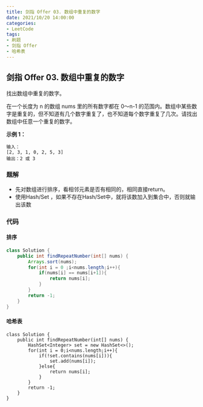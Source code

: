 ```yaml
---
title: 剑指 Offer 03. 数组中重复的数字
date: 2021/10/20 14:00:00
categories:
- LeetCode
tags:
- 刷题
- 剑指 Offer
- 哈希表
---
```


## 剑指 Offer 03. 数组中重复的数字

找出数组中重复的数字。

在一个长度为 n 的数组 nums 里的所有数字都在 0～n-1 的范围内。数组中某些数字是重复的，但不知道有几个数字重复了，也不知道每个数字重复了几次。请找出数组中任意一个重复的数字。

**示例 1：**

```
输入：
[2, 3, 1, 0, 2, 5, 3]
输出：2 或 3 
```

### 题解

- 先对数组进行排序，看相邻元素是否有相同的，相同直接return。
- 使用Hash/Set ，如果不存在Hash/Set中，就将该数加入到集合中，否则就输出该数

### 代码

#### 排序

```java
class Solution {
    public int findRepeatNumber(int[] nums) {
        Arrays.sort(nums);
        for(int i = 0 ;i<nums.length;i++){
            if(nums[i] == nums[i+1]){
                return nums[i];
            }
        }
        return -1;
    }
}
```

#### 哈希表

```
class Solution {
    public int findRepeatNumber(int[] nums) {
        HashSet<Integer> set = new HashSet<>();
        for(int i = 0;i<nums.length;i++){
            if(!set.contains(nums[i])){
                set.add(nums[i]);
            }else{
                return nums[i];
            }
        }
        return -1;
    }
}
```

